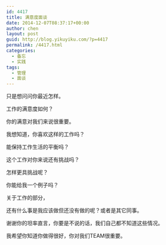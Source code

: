 ```yaml
---
id: 4417
title: 满意度面谈
date: 2014-12-07T08:37:17+00:00
author: chen
layout: post
guid: http://blog.yikuyiku.com/?p=4417
permalink: /4417.html
categories:
  - 备忘
  - 实践
tags:
  - 管理
  - 面谈
---
```

只是想问问你最近怎样。
  
工作的满意度如何？
  
你的满意对我们来说很重要。

我想知道，你喜欢这样的工作吗？
  
能保持工作生活的平衡吗？
  
这个工作对你来说还有挑战吗？
  
怎样更具挑战呢？
  
你能给我一个例子吗？

关于工作的部分，
  
还有什么事是我应该做但还没有做的呢？或者是其它同事。

谢谢你的坦率直言，你要是不说的话，我们自己都不知道这些情况。
  
我希望你知道你做得很好，你对我们TEAM很重要。
